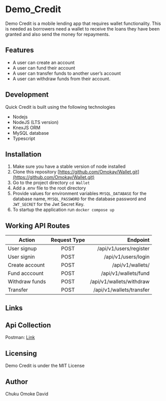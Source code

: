 # Demo_Credit
  Demo Credit is a mobile lending app that requires wallet functionality. This is needed as borrowers need a wallet to receive the loans they have been granted and also send the money for repayments.
## Features
   + A user can create an account
   + A user can fund their account
   + A user can transfer funds to another user’s account
   + A user can withdraw funds from their account.
## Development
   Quick Credit is built using the following technologies
   + Nodejs
   + NodeJS (LTS version)
   + KnexJS ORM
   + MySQL database
   + Typescript
## Installation
   1. Make sure you have a stable version of node installed
   2. Clone this repository [https://github.com/Omokay/Wallet.git](https://github.com/Omokay/Wallet.git)
   3. Go to the project directory `cd Wallet`
   4. Add a .env file to the root directory
   5. Provide values for environment variables `MYSQL_DATABASE` for the database name, `MYSQL_PASSWORD` for the database password and `JWT_SECRET` for the Jwt Secret Key.
   6. To startup the application run `docker compose up`
## Working API Routes
  | Action        | Request Type           | Endpoint  |
  | ------------- |:-------------:| -----:|
  |   User signup   |   POST    |  /api/v1/users/register  |
  |   User signin   |  POST     | /api/v1/users/login   |
  |   Create account  |  POST     | /api/v1/wallets/   |
  |   Fund acccount  | POST      | /api/v1/wallets/fund  |
  |   Withdraw funds  |  POST     | /api/v1/wallets/withdraw   |
  |   Transfer  |  POST     | /api/v1/wallets/transfer   |

## Links
## Api Collection
   Postman: [Link](https://api.postman.com/collections/7398319-2f685a8d-0897-4eff-a439-a9bfd0342b89?access_key=PMAT-01GPJKRN3W4CHQFZVDDY82YBCH)
## Licensing 
   Demo Credit is under the MIT License
## Author
   Chuku Omoke David
